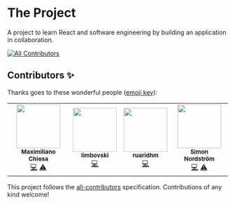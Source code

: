 # The Project
A project to learn React and software engineering by building an application in collaboration.

<!-- ALL-CONTRIBUTORS-BADGE:START - Do not remove or modify this section -->
[![All Contributors](https://img.shields.io/badge/all_contributors-4-orange.svg?style=flat-square)](#contributors-)
<!-- ALL-CONTRIBUTORS-BADGE:END -->
## Contributors ✨

Thanks goes to these wonderful people ([emoji key](https://allcontributors.org/docs/en/emoji-key)):

<!-- ALL-CONTRIBUTORS-LIST:START - Do not remove or modify this section -->
<!-- prettier-ignore-start -->
<!-- markdownlint-disable -->
<table>
  <tr>
    <td align="center"><a href="https://github.com/mchiesa"><img src="https://avatars2.githubusercontent.com/u/1329332?v=4" width="100px;" alt=""/><br /><sub><b>Maximiliano Chiesa</b></sub></a><br /><a href="https://github.com/HandsOnLearning/the-project/commits?author=mchiesa" title="Code">💻</a> <a href="https://github.com/HandsOnLearning/the-project/commits?author=mchiesa" title="Tests">⚠️</a></td>
    <td align="center"><a href="https://github.com/limbovski"><img src="https://avatars2.githubusercontent.com/u/6280897?v=4" width="100px;" alt=""/><br /><sub><b>limbovski</b></sub></a><br /><a href="https://github.com/HandsOnLearning/the-project/commits?author=limbovski" title="Code">💻</a></td>
    <td align="center"><a href="https://github.com/ruaridhm"><img src="https://avatars2.githubusercontent.com/u/25019818?v=4" width="100px;" alt=""/><br /><sub><b>ruaridhm</b></sub></a><br /><a href="https://github.com/HandsOnLearning/the-project/commits?author=ruaridhm" title="Code">💻</a></td>
    <td align="center"><a href="http://www.nordsites.se"><img src="https://avatars1.githubusercontent.com/u/53083229?v=4" width="100px;" alt=""/><br /><sub><b>Simon Nordström</b></sub></a><br /><a href="https://github.com/HandsOnLearning/the-project/commits?author=SimonNord" title="Code">💻</a> <a href="https://github.com/HandsOnLearning/the-project/commits?author=SimonNord" title="Tests">⚠️</a></td>
  </tr>
</table>

<!-- markdownlint-enable -->
<!-- prettier-ignore-end -->
<!-- ALL-CONTRIBUTORS-LIST:END -->

This project follows the [all-contributors](https://github.com/all-contributors/all-contributors) specification. Contributions of any kind welcome!
